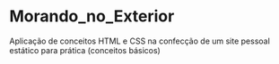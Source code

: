 # Morando_no_Exterior
Aplicação de conceitos HTML e CSS na confecção de um site pessoal estático para prática (conceitos básicos)
